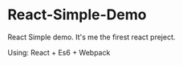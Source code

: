 # React-Simple-Demo
React Simple demo. It's me the firest react preject.

Using: React + Es6 + Webpack

 
